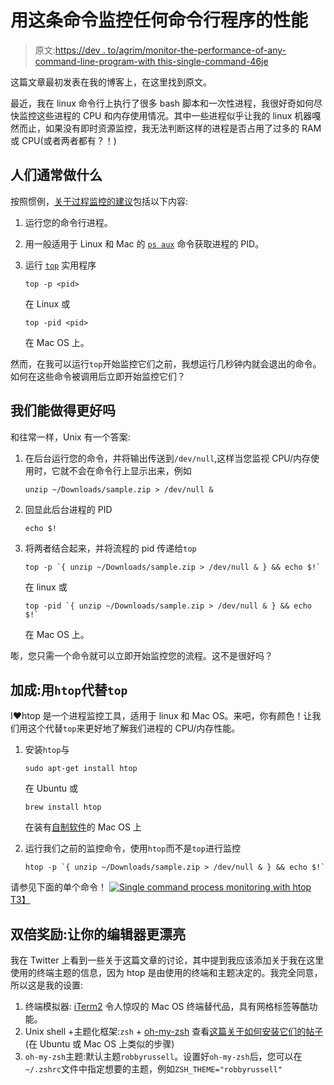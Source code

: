# 用这条命令监控任何命令行程序的性能

> 原文:[https://dev . to/agrim/monitor-the-performance-of-any-command-line-program-with this-single-command-46je](https://dev.to/agrim/monitor-the-performance-of-any-command-line-program-with-this-single-command-46je)

这篇文章最初发表在我的博客上，在这里找到原文。

最近，我在 linux 命令行上执行了很多 bash 脚本和一次性进程，我很好奇如何尽快监控这些进程的 CPU 和内存使用情况。其中一些进程似乎让我的 linux 机器嘎然而止，如果没有即时资源监控，我无法判断这样的进程是否占用了过多的 RAM 或 CPU(或者两者都有？！)

## [](#what-people-usually-do)人们通常做什么

按照惯例，[关于过程监控的建议](https://unix.stackexchange.com/questions/554/how-to-monitor-cpu-memory-usage-of-a-single-process)包括以下内容:

1.  运行您的命令行进程。

2.  用一般适用于 Linux 和 Mac 的 [`ps aux`](https://unix.stackexchange.com/questions/106847/what-does-aux-mean-in-ps-aux) 命令获取进程的 PID。

3.  运行 [`top`](http://man7.org/linux/man-pages/man1/top.1.html) 实用程序

    ```
    top -p <pid> 
    ```

    在 Linux 或

    ```
    top -pid <pid> 
    ```

    在 Mac OS 上。

然而，在我可以运行`top`开始监控它们之前，我想运行几秒钟内就会退出的命令。如何在这些命令被调用后立即开始监控它们？

## [](#what-can-we-do-better)我们能做得更好吗

和往常一样，Unix 有一个答案:

1.  在后台运行您的命令，并将输出传送到`/dev/null`,这样当您监视 CPU/内存使用时，它就不会在命令行上显示出来，例如

    ```
    unzip ~/Downloads/sample.zip > /dev/null & 
    ```

2.  回显此后台进程的 PID

    ```
    echo $! 
    ```

3.  将两者结合起来，并将流程的 pid 传递给`top`

    ```
    top -p `{ unzip ~/Downloads/sample.zip > /dev/null & } && echo $!` 
    ```

    在 linux 或

    ```
    top -pid `{ unzip ~/Downloads/sample.zip > /dev/null & } && echo $!` 
    ```

    在 Mac OS 上。

嘭，您只需一个命令就可以立即开始监控您的流程。这不是很好吗？

## [](#bonus-use-raw-htop-endraw-instead-of-raw-top-endraw-)加成:用`htop`代替`top`

I❤️htop 是一个进程监控工具，适用于 linux 和 Mac OS。来吧，你有颜色！让我们用这个代替`top`来更好地了解我们进程的 CPU/内存性能。

1.  安装`htop`与

    ```
    sudo apt-get install htop 
    ```

    在 Ubuntu 或

    ```
    brew install htop 
    ```

    在装有[自制软件](https://brew.sh/)的 Mac OS 上

2.  运行我们之前的监控命令，使用`htop`而不是`top`进行监控

    ```
    htop -p `{ unzip ~/Downloads/sample.zip > /dev/null & } && echo $!` 
    ```

请参见下面的单个命令！
[![Single command process monitoring with htop](../Images/9f288dd8ee2d4d70b486425840842a2f.png)T3】](https://res.cloudinary.com/practicaldev/image/fetch/s--c1hM-81s--/c_limit%2Cf_auto%2Cfl_progressive%2Cq_66%2Cw_880/https://i.imgur.com/FepzxVp.gif)

## [](#double-bonus-style-your-editor-for-a-more-beautiful-htop)双倍奖励:让你的编辑器更漂亮

我在 Twitter 上看到一些关于这篇文章的讨论，其中提到我应该添加关于我在这里使用的终端主题的信息，因为 htop 是由使用的终端和主题决定的。我完全同意，所以这是我的设置:

1.  终端模拟器: [iTerm2](https://www.iterm2.com/) 令人惊叹的 Mac OS 终端替代品，具有网格标签等酷功能。
2.  Unix shell +主题化框架:`zsh` + [oh-my-zsh](https://github.com/robbyrussell/oh-my-zsh) 查看[这篇关于如何安装它们的帖子](https://dev.to/lauragift21/quick-setup-of-oh-my-zsh-terminal-on-ubuntu-2c4e)(在 Ubuntu 或 Mac OS 上类似的步骤)
3.  `oh-my-zsh`主题:默认主题`robbyrussell`。设置好`oh-my-zsh`后，您可以在`~/.zshrc`文件中指定想要的主题，例如`ZSH_THEME="robbyrussell"`